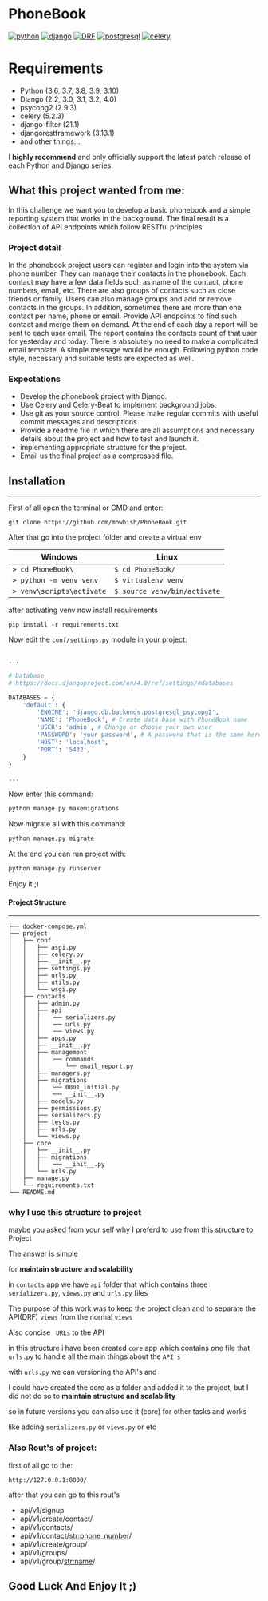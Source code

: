 # PhoneBook

[![python](https://img.icons8.com/color/48/000000/python.png/)](https://www.python.org/)
[![django](https://img.icons8.com/color/48/000000/django.png)](https://www.djangoproject.com/)
[![DRF](https://img.icons8.com/color/48/000000/api.png)](https://www.django-rest-framework.org/)
[![postgresql](https://img.icons8.com/color/48/000000/postgresql.png)](https://www.postgresql.org/)
[![celery](https://img.icons8.com/color/48/000000/celery.png)](https://docs.celeryproject.org/en/stable/userguide/periodic-tasks.html)

# Requirements

* Python (3.6, 3.7, 3.8, 3.9, 3.10)
* Django (2.2, 3.0, 3.1, 3.2, 4.0)
* psycopg2 (2.9.3)
* celery (5.2.3)
* django-filter (21.1)
* djangorestframework (3.13.1)
* and other things...

I **highly recommend** and only officially support the latest patch release of
each Python and Django series.

## What this project wanted from me:

In this challenge we want you to develop a basic phonebook and a
simple reporting system that works in the background. The final
result is a collection of API endpoints which follow RESTful principles.

### Project detail

In the phonebook project users can register and login into the
system via phone number. They can manage their contacts in the
phonebook. Each contact may have a few data fields such as name
of the contact, phone numbers, email, etc. There are also groups of
contacts such as close friends or family. Users can also manage
groups and add or remove contacts in the groups. In addition,
sometimes there are more than one contact per name, phone or
email. Provide API endpoints to find such contact and merge them on
demand.
At the end of each day a report will be sent to each user email. The
report contains the contacts count of that user for yesterday and
today. There is absolutely no need to make a complicated email
template. A simple message would be enough.
Following python code style, necessary and suitable tests are
expected as well.

### Expectations

+ Develop the phonebook project with Django.
+ Use Celery and Celery-Beat to implement background jobs.
+ Use git as your source control. Please make regular commits with useful commit messages and descriptions.
+ Provide a readme file in which there are all assumptions and necessary details about the project and how to test and launch it.
+ implementing appropriate structure for the project.
+ Email us the final project as a compressed file.

## Installation
---

First of all open the terminal or CMD and enter:

```shell
git clone https://github.com/mowbish/PhoneBook.git
```

After that go into the project folder and  create a virtual env


| Windows | Linux |
| --- | --- |
| ``> cd PhoneBook\  `` | ``$ cd PhoneBook/`` |
| ``> python -m venv venv `` | ``$ virtualenv venv`` |
| ``> venv\scripts\activate`` | ``$ source venv/bin/activate`` |

after activating venv now install requirements

```shell
pip install -r requirements.txt
```

Now edit the `conf/settings.py` module in your project:

```python

...

# Database
# https://docs.djangoproject.com/en/4.0/ref/settings/#databases

DATABASES = {
    'default': {
        'ENGINE': 'django.db.backends.postgresql_psycopg2',
        'NAME': 'PhoneBook', # Create data base with PhoneBook name
        'USER': 'admin', # Change or choose your own user
        'PASSWORD': 'your password', # A password that is the same here and in the database
        'HOST': 'localhost',
        'PORT': '5432',
    }
}

...

```

Now enter this command:

```bash
python manage.py makemigrations
```

Now migrate all with this command:

```bash
python manage.py migrate
```

At the end you can run project with:

```bash
python manage.py runserver
```

Enjoy it ;)

#### Project Structure
---

```shell
├── docker-compose.yml
├── project
│   ├── conf
│   │   ├── asgi.py
│   │   ├── celery.py
│   │   ├── __init__.py
│   │   ├── settings.py
│   │   ├── urls.py
│   │   ├── utils.py
│   │   └── wsgi.py
│   ├── contacts
│   │   ├── admin.py
│   │   ├── api
│   │   │   ├── serializers.py
│   │   │   ├── urls.py
│   │   │   └── views.py
│   │   ├── apps.py
│   │   ├── __init__.py
│   │   ├── management
│   │   │   └── commands
│   │   │       └── email_report.py
│   │   ├── managers.py
│   │   ├── migrations
│   │   │   ├── 0001_initial.py
│   │   │   └── __init__.py
│   │   ├── models.py
│   │   ├── permissions.py
│   │   ├── serializers.py
│   │   ├── tests.py
│   │   ├── urls.py
│   │   └── views.py
│   ├── core
│   │   ├── __init__.py
│   │   ├── migrations
│   │   │   └── __init__.py
│   │   └── urls.py
│   ├── manage.py
│   └── requirements.txt
└── README.md
```

### why I use this structure to project

maybe you asked from your self why I preferd to use
from this structure to Project

The answer is simple

for **maintain structure and scalability**

in `contacts` app we have `api` folder that which contains three `serializers.py`, `views.py` and `urls.py` files

The purpose of this work was to keep the project clean and to separate the API(DRF) ``views`` from the normal ``views``

Also concise `` URLs`` to the API

in this structure i have been created `core` app which contains one file that `urls.py` to handle all the main things about the ``API's``

with `urls.py` we can versioning the API's and

I could have created the core as a folder and added it to the project, but I did not do so to **maintain structure and scalability**

so in future versions you can also use it (core) for other tasks and works

like adding `serializers.py` or `views.py` or etc

### Also Rout's of project:

first of all go to the:

`http://127.0.0.1:8000/`

after that you can go to this rout's

+ api/v1/signup
+ api/v1/create/contact/
+ api/v1/contacts/
+ api/v1/contact/<str:phone_number>/
+ api/v1/create/group/
+ api/v1/groups/
+ api/v1/group/<str:name>/

## Good Luck And Enjoy It ;)
